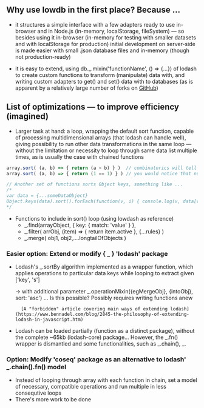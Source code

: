 ## Why use lowdb in the first place? Because …

- it structures a simple interface with a few adapters ready to use in-browser and in Node.js (in-memory, localStorage, fileSystem) — so besides using it in-browser (in-memory for testing with smaller datasets and with localStorage for production) initial development on server-side is made easier with small .json database files and in-memory (though not production-ready)

- it is easy to extend, using db._.mixin('functionName', () => {...}) of lodash to create custom functions to transform (manipulate) data with, and writing custom adapters to get() and set() data with to databases (as is apparent by a relatively large number of forks on [GitHub]( https://www.github.com/typicode/lowdb))


## List of optimizations — to improve efficiency (imagined)

- Larger task at hand: a loop, wrapping the default sort function, capable of processing multidimensional arrays (that lodash can handle well), giving possibility to run other data transformations in the same loop — without the limitation or necessity to loop through same data list multiple times, as is usually the case with chained functions

```js
array.sort( (a, b) => { return (a > b) } )  // combinatorics will tell you how many loops are necessary to sort an array of N items
array.sort( (a, b) => { return (1 == 1) } ) // you would notice that number of loops equals number of items in array (or N -1 ?)

// Another set of functions sorts Object keys, something like ...
/*
var data = {...someDataObject}
Object.keys(data).sort().forEach(function(v, i) { console.log(v, data[v]); });
*/
```

- Functions to include in sort() loop (using lowdash as reference)
    - _.find(arrayObject, { key: { match: 'value' } },
    - _.filter( arrObj, (item) => { return item.active }, {...rules} )
    - _.merge( obj1, obj2¸....longtailOfObjects )
    

### Easier option: Extend or modify { _ } 'lodash' package

- Lodash's _.sortBy algorithm implemented as a wrapper function, which applies operations to particular data keys while looping to extract given ['key', 's']

	-> 	with additional parameter _.operationMixin({egMergeObj}, {intoObj}, sort: 'asc')
        … Is this possible? Possibly requires writing functions anew

        [A "forbidden" article covering main ways of extending lodash](https://www.bennadel.com/blog/2845-the-philosophy-of-extending-lodash-in-javascript.htm)
          
- Lodash can be loaded partially (function as a distinct package), without the complete ~65kb (lodash-core) package... However, the _.fn() wrapper is dismantled and some functionalities, such as _.chain(), _.


### Option: Modify 'coseq' package as an alternative to lodash' _.chain().fn() model

- Instead of looping through array with each function in chain, set a model of necessary, compatible operations and run multiple in less consequtive loops
- There's more work to be done

